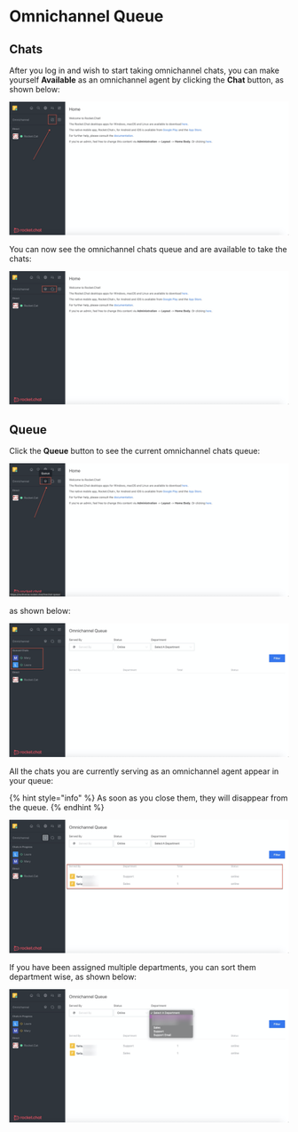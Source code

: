 # Omnichannel Queue

## Chats

After you log in and wish to start taking omnichannel chats, you can make yourself **Available** as an omnichannel agent by clicking the **Chat** button, as shown below:

![](<../../../.gitbook/assets/image (230).png>)

You can now see the omnichannel chats queue and are available to take the chats:

![](<../../../.gitbook/assets/image (223).png>)

## Queue

Click the **Queue** button to see the current omnichannel chats queue:

![](<../../../.gitbook/assets/image (224).png>)

as shown below:

![](<../../../.gitbook/assets/image (226).png>)

All the chats you are currently serving as an omnichannel agent appear in your queue:

{% hint style="info" %}
As soon as you close them, they will disappear from the queue.
{% endhint %}

![](<../../../.gitbook/assets/image (228).png>)

If you have been assigned multiple departments, you can sort them department wise, as shown below:

![](<../../../.gitbook/assets/image (229).png>)
